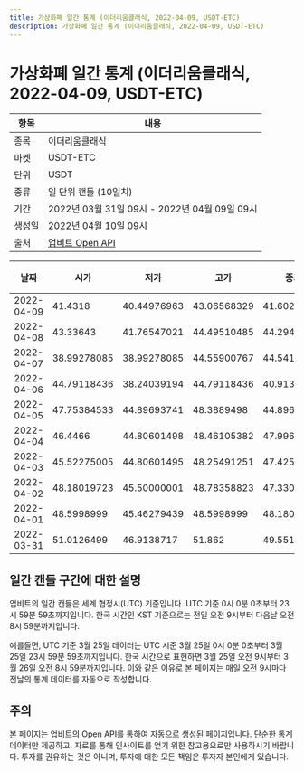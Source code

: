 ```yaml
---
title: 가상화폐 일간 통계 (이더리움클래식, 2022-04-09, USDT-ETC)
description: 가상화폐 일간 통계 (이더리움클래식, 2022-04-09, USDT-ETC)
---
```



가상화폐 일간 통계 (이더리움클래식, 2022-04-09, USDT-ETC)
===

|항목|내용|
|--|--|
|종목|이더리움클래식|
|마켓|USDT-ETC|
|단위|USDT|
|종류|일 단위 캔들 (10일치)|
|기간|2022년 03월 31일 09시 - 2022년 04월 09일 09시|
|생성일|2022년 04월 10일 09시|
|출처|[업비트 Open API](https://docs.upbit.com)|


|날짜|시가|저가|고가|종가|비고|
|--|--|--|--|--|--|
|2022-04-09|41.4318|40.44976963|43.06568329|41.60218|    |
|2022-04-08|43.33643|41.76547021|44.49510485|44.29442425|    |
|2022-04-07|38.99278085|38.99278085|44.55900767|44.541|    |
|2022-04-06|44.79118436|38.24039194|44.79118436|40.91344984|    |
|2022-04-05|47.75384533|44.89693741|48.3889498|44.89693741|    |
|2022-04-04|46.4466|44.80601498|48.46105382|47.99679968|    |
|2022-04-03|45.52275005|44.80601495|48.25491251|47.425|    |
|2022-04-02|48.18019723|45.50000001|48.78358823|47.33088543|    |
|2022-04-01|48.5998999|45.46279439|48.5998999|48.18019723|    |
|2022-03-31|51.0126499|46.9138717|51.862|49.55162181|    |


일간 캔들 구간에 대한 설명
---


업비트의 일간 캔들은 세계 협정시(UTC) 기준입니다. 
UTC 기준 0시 0분 0초부터 23시 59분 59초까지입니다. 
한국 시간인 KST 기준으로는 전일 오전 9시부터 다음날 오전 8시 59분까지입니다. 


예를들면, UTC 기준 3월 25일 데이터는 UTC 시준 3월 25일 0시 0분 0초부터 3월 25일 23시 59분 59초까지입니다. 
한국 시간으로 표현하면 3월 25일 오전 9시부터 3월 26일 오전 8시 59분까지입니다. 
이와 같은 이유로 본 페이지는 매일 오전 9시마다 전날의 통계 데이터를 자동으로 작성합니다. 


주의
---


본 페이지는 업비트의 Open API를 통하여 자동으로 생성된 페이지입니다. 
단순한 통계 데이터만 제공하고, 자료를 통해 인사이트를 얻기 위한 참고용으로만 사용하시기 바랍니다. 
투자를 권유하는 것은 아니며, 투자에 대한 모든 책임은 투자자 본인에게 있습니다. 
